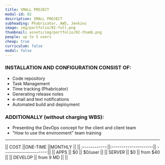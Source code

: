 ```yaml
---
title: SMALL PROJECT
modal-id: 02
description: SMALL PROJECT
subheading: Phabricator, AWS, Jenkins
image: img/portfolio/02-full.png
thumbnail: assets/img/portfolio/02-thumb.png
people: up to 5 users
cheap: true
curriculum: false
modal: false
---
```

### INSTALLATION AND CONFIGURATION CONSIST OF:

* Code repository 
* Task Management
* Time tracking (Phabricator)
* Generating release notes
* e-mail and text notifications 
* Automated build and deployment


### ADDITIONALLY (without charging WBS): 

- Presenting the DevOps concept for the client and client team
- "How to use the environment" team training

-------------------------------------------------------------------

|| COST          ||ONE-TIME              ||MONTHLY                 ||
|| :------------:||:---------------------|| ----------------------:||
|| APPS          ||     $0               || $0/user          ||
|| SERVER        || 	 $0              || from $40               ||
|| DEVELOP       ||   from 9 MD         ||                        ||
